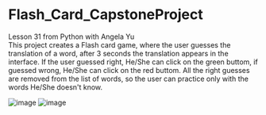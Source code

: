 # Flash_Card_CapstoneProject
Lesson 31 from Python with Angela Yu\
This project creates a Flash card game, where the user guesses the translation of a word, after 3 seconds the translation appears in the interface. If the user guessed right, He/She can click on the green buttom, if guessed wrong, He/She can click on the red buttom. All the right guesses are removed from the list of words, so the user can practice only with the words He/She doesn't know.

![image](https://github.com/Ingrid-Sollim/Flash_Card_CapstoneProject/assets/119446486/c5c3654e-9589-4e8a-978d-31d26b56cf36)
![image](https://github.com/Ingrid-Sollim/Flash_Card_CapstoneProject/assets/119446486/ac79a223-6c4c-445f-9bb6-ba14ef60156d)



